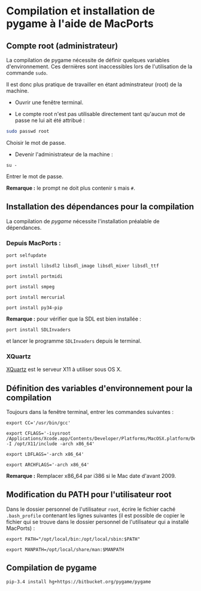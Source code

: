 # Compilation et installation de pygame à l'aide de MacPorts

## Compte root (administrateur)

La compilation de pygame nécessite de définir quelques variables d'environnement. Ces dernières sont inaccessibles lors de l'utilisation de la commande `sudo`.

Il est donc plus pratique de travailler en étant adminstrateur (root) de la machine.

* Ouvrir une fenêtre terminal.

* Le compte root n'est pas utilisable directement tant qu'aucun mot de passe ne lui ait été attribué :
```bash
sudo passwd root
```

Choisir le mot de passe.

* Devenir l'administrateur de la machine :
```
su -
```

Entrer le mot de passe.

**Remarque :** le prompt ne doit plus contenir `$` mais `#`.


## Installation des dépendances pour la compilation

La compilation de *pygame* nécessite l'installation préalable de dépendances. 

### Depuis MacPorts :

```
port selfupdate

port install libsdl2 libsdl_image libsdl_mixer libsdl_ttf

port install portmidi

port install smpeg

port install mercurial

port install py34-pip
```

**Remarque :** pour vérifier que la SDL est bien installée : 

```
port install SDLInvaders
```
	
et lancer le programme `SDLInvaders` depuis le terminal.


### XQuartz

[XQuartz](http://xquartz.macosforge.org/landing/) est le serveur X11 à utiliser sous OS X.


## Définition des variables d'environnement pour la compilation

Toujours dans la fenêtre terminal, entrer les commandes suivantes :

```
export CC='/usr/bin/gcc'

export CFLAGS='-isysroot /Applications/Xcode.app/Contents/Developer/Platforms/MacOSX.platform/Developer/SDKs/MacOSX10.10.sdk -I /opt/X11/include -arch x86_64'

export LDFLAGS='-arch x86_64'

export ARCHFLAGS='-arch x86_64'
```

**Remarque :** Remplacer x86_64 par i386 si le Mac date d'avant 2009.


## Modification du PATH pour l'utilisateur root

Dans le dossier personnel de l'utilisateur `root`, écrire le fichier caché `.bash_profile` contenant les lignes suivantes (il est possible de copier le fichier qui se trouve dans le dossier personnel de l'utilisateur qui a installé MacPorts) : 
```
export PATH="/opt/local/bin:/opt/local/sbin:$PATH"

export MANPATH=/opt/local/share/man:$MANPATH
```


## Compilation de pygame

```
pip-3.4 install hg+https://bitbucket.org/pygame/pygame
```